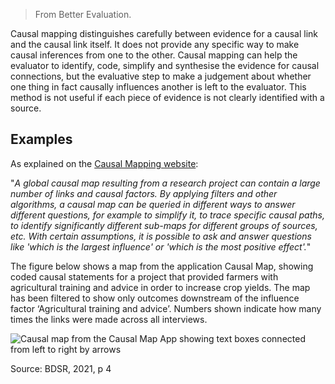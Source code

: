 

> From Better Evaluation.

Causal mapping distinguishes carefully between evidence for a causal link and the causal link itself. It does not provide any specific way to make causal inferences from one to the other. Causal mapping can help the evaluator to identify, code, simplify and synthesise the evidence for causal connections, but the evaluative step to make a judgement about whether one thing in fact causally influences another is left to the evaluator. This method is not useful if each piece of evidence is not clearly identified with a source.

## Examples

As explained on the [Causal Mapping website](https://www.causalmap.app/causal-mapping/):

"*A global causal map resulting from a research project can contain a large number of links and causal factors. By applying filters and other algorithms, a causal map can be queried in different ways to answer different questions, for example to simplify it, to trace specific causal paths, to identify significantly different sub-maps for different groups of sources, etc. With certain assumptions, it is possible to ask and answer questions like 'which is the largest influence' or 'which is the most positive effect'.*"

The figure below shows a map from the application Causal Map, showing coded causal statements for a project that provided farmers with agricultural training and advice in order to increase crop yields. The map has been filtered to show only outcomes downstream of the influence factor ‘Agricultural training and advice’. Numbers shown indicate how many times the links were made across all interviews.

![Causal map from the Causal Map App showing text boxes connected from left to right by arrows](https://www.betterevaluation.org/sites/default/files/2024-07/Figure%203.%20Example%20causal%20map%20looking%20at%20outcomes%20linked%20to%20one%20driver.jpg)

Source: BDSR, 2021, p 4

